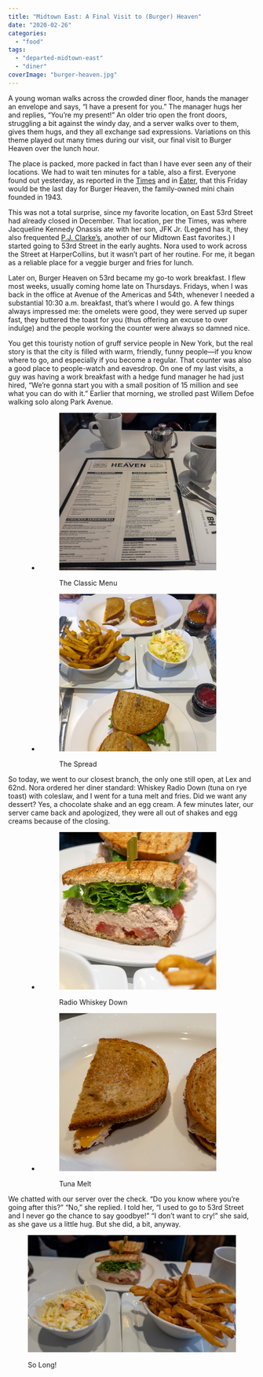 ```yaml
---
title: "Midtown East: A Final Visit to (Burger) Heaven"
date: "2020-02-26"
categories: 
  - "food"
tags: 
  - "departed-midtown-east"
  - "diner"
coverImage: "burger-heaven.jpg"
---
```


A young woman walks across the crowded diner floor, hands the manager an envelope and says, “I have a present for you.” The manager hugs her and replies, “You’re my present!” An older trio open the front doors, struggling a bit against the windy day, and a server walks over to them, gives them hugs, and they all exchange sad expressions. Variations on this theme played out many times during our visit, our final visit to Burger Heaven over the lunch hour.

The place is packed, more packed in fact than I have ever seen any of their locations. We had to wait ten minutes for a table, also a first. Everyone found out yesterday, as reported in the [Times](https://www.nytimes.com/2020/02/25/style/everybody-goes-to-burger-heaven.html) and in [Eater](https://ny.eater.com/2020/2/25/21152684/burger-heaven-closing), that this Friday would be the last day for Burger Heaven, the family-owned mini chain founded in 1943.

This was not a total surprise, since my favorite location, on East 53rd Street had already closed in December. That location, per the Times, was where Jacqueline Kennedy Onassis ate with her son, JFK Jr. (Legend has it, they also frequented [P.J. Clarke’s](http://pjclarkes.com/), another of our Midtown East favorites.) I started going to 53rd Street in the early aughts. Nora used to work across the Street at HarperCollins, but it wasn’t part of her routine. For me, it began as a reliable place for a veggie burger and fries for lunch.

Later on, Burger Heaven on 53rd became my go-to work breakfast. I flew most weeks, usually coming home late on Thursdays. Fridays, when I was back in the office at Avenue of the Americas and 54th, whenever I needed a substantial 10:30 a.m. breakfast, that’s where I would go. A few things always impressed me: the omelets were good, they were served up super fast, they buttered the toast for you (thus offering an excuse to over indulge) and the people working the counter were always so damned nice.

You get this touristy notion of gruff service people in New York, but the real story is that the city is filled with warm, friendly, funny people—if you know where to go, and especially if you become a regular. That counter was also a good place to people-watch and eavesdrop. On one of my last visits, a guy was having a work breakfast with a hedge fund manager he had just hired, “We’re gonna start you with a small position of 15 million and see what you can do with it.” Earlier that morning, we strolled past Willem Defoe walking solo along Park Avenue.

<figure>

- <figure>
    
    ![Burger Heaven NYC menu](images/burger-heaven-3.jpg)
    
    <figcaption>
    
    The Classic Menu
    
    </figcaption>
    
    </figure>
    
- <figure>
    
    ![Burger Heaven NYC lunch](images/burger-heaven-2.jpg)
    
    <figcaption>
    
    The Spread
    
    </figcaption>
    
    </figure>
    



</figure>

So today, we went to our closest branch, the only one still open, at Lex and 62nd. Nora ordered her diner standard: Whiskey Radio Down (tuna on rye toast) with coleslaw, and I went for a tuna melt and fries. Did we want any dessert? Yes, a chocolate shake and an egg cream. A few minutes later, our server came back and apologized, they were all out of shakes and egg creams because of the closing.

<figure>

- <figure>
    
    ![Burger Heaven NYC Radio Whiskey Down](images/burger-heaven-5.jpg)
    
    <figcaption>
    
    Radio Whiskey Down
    
    </figcaption>
    
    </figure>
    
- <figure>
    
    ![Burger Heaven NYC Tuna Melt](images/burger-heaven-4.jpg)
    
    <figcaption>
    
    Tuna Melt
    
    </figcaption>
    
    </figure>
    



</figure>

We chatted with our server over the check. “Do you know where you’re going after this?” “No,” she replied. I told her, “I used to go to 53rd Street and I never go the chance to say goodbye!” “I don’t want to cry!” she said, as she gave us a little hug. But she did, a bit, anyway.

<figure>

![Burger Heaven NYC](images/burger-heaven-6.jpg)

<figcaption>

So Long!

</figcaption>

</figure>

